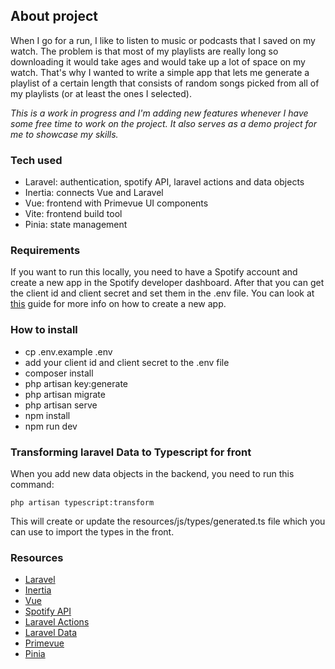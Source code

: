 ## About project
When I go for a run, I like to listen to music or podcasts that I saved on my watch. 
The problem is that most of my playlists are really long so downloading it would take ages and would take up a lot of space on my watch.
That's why I wanted to write a simple app that lets me generate a playlist of a certain length that consists of random songs picked from all of my playlists (or at least the ones I selected).

*This is a work in progress and I'm adding new features whenever I have some free time to work on the project. It also serves as a demo project for me to showcase my skills.*

### Tech used
- Laravel: authentication, spotify API, laravel actions and data objects
- Inertia: connects Vue and Laravel
- Vue: frontend with Primevue UI components
- Vite: frontend build tool
- Pinia: state management

### Requirements
If you want to run this locally, you need to have a Spotify account and create a new app in the Spotify developer dashboard.
After that you can get the client id and client secret and set them in the .env file.
You can look at [this](https://developer.spotify.com/documentation/web-api/tutorials/getting-started) guide for more info on how to create a new app.

### How to install
- cp .env.example .env
- add your client id and client secret to the .env file
- composer install
- php artisan key:generate
- php artisan migrate
- php artisan serve
- npm install
- npm run dev

### Transforming laravel Data to Typescript for front
When you add new data objects in the backend, you need to run this command:
```
php artisan typescript:transform
```
This will create or update the resources/js/types/generated.ts file which you can use to import the types in the front.

### Resources
- [Laravel](https://laravel.com/docs/11.x)
- [Inertia](https://inertiajs.com/)
- [Vue](https://vuejs.org/guide/introduction.html)
- [Spotify API](https://developer.spotify.com/documentation/web-api/)
- [Laravel Actions](https://www.laravelactions.com/)
- [Laravel Data](https://spatie.be/docs/laravel-data/v4/introduction)
- [Primevue](https://primevue.org/introduction/)
- [Pinia](https://pinia.vuejs.org/introduction.html)

